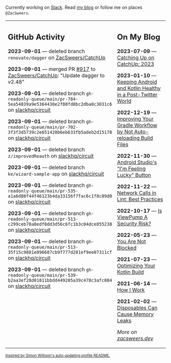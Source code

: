 Currently working on [Slack](https://slack.com/). Read [my blog](https://zacsweers.dev/) or follow me on places `@ZacSweers`.

<table><tr><td valign="top" width="60%">

## GitHub Activity
<!-- githubActivity starts -->
**2023-09-01** — deleted branch `renovate/dagger` on [ZacSweers/CatchUp](https://github.com/ZacSweers/CatchUp)

**2023-09-01** — merged PR [#917](https://github.com/ZacSweers/CatchUp/pull/917) to [ZacSweers/CatchUp](https://github.com/ZacSweers/CatchUp): "Update dagger to v2.48"

**2023-09-01** — deleted branch `gh-readonly-queue/main/pr-784-5ea54039a9e5364430e2f80fd8bc2dba0c3031c6` on [slackhq/circuit](https://github.com/slackhq/circuit)

**2023-09-01** — deleted branch `gh-readonly-queue/main/pr-702-3f3f3d5739c2e651428b6eb633fb5adeb2d15178` on [slackhq/circuit](https://github.com/slackhq/circuit)

**2023-09-01** — deleted branch `z/improvedReauth` on [slackhq/circuit](https://github.com/slackhq/circuit)

**2023-09-01** — deleted branch `ke/wizard-sample-app` on [slackhq/circuit](https://github.com/slackhq/circuit)

**2023-09-01** — deleted branch `gh-readonly-queue/main/pr-535-a1a6d80f44f46123b4da33156f7fac6c1f8c09d0` on [slackhq/circuit](https://github.com/slackhq/circuit)

**2023-09-01** — deleted branch `gh-readonly-queue/main/pr-513-c299ceb70a8edf0dd3d56c6fc1b3c04dce855238` on [slackhq/circuit](https://github.com/slackhq/circuit)

**2023-09-01** — deleted branch `gh-readonly-queue/main/pr-513-35f15c9881e096687cb9f777d281ef9ee07311cf` on [slackhq/circuit](https://github.com/slackhq/circuit)

**2023-09-01** — deleted branch `gh-readonly-queue/main/pr-539-b2aa3ef28d01811bbdd449205a39c478c3afc084` on [slackhq/circuit](https://github.com/slackhq/circuit)
<!-- githubActivity ends -->
</td><td valign="top" width="40%">

## On My Blog
<!-- blog starts -->
**2023-07-09** — [Catching Up on CatchUp: 2023](https://www.zacsweers.dev/catching-up-on-catchup-2023/)

**2023-01-10** — [Keeping Android and Kotlin Healthy in a Post-Twitter World](https://www.zacsweers.dev/keeping-android-healthy/)

**2022-12-19** — [Improving Your Gradle Workflow by Not Auto-reloading Build Files](https://www.zacsweers.dev/improving-your-workflow-by-not-auto-reloading-build-files/)

**2022-11-30** — [Android Studio's "I'm Feeling Lucky" Button](https://www.zacsweers.dev/android-studios-im-feeling-lucky-button/)

**2022-11-22** — [Network Calls in Lint: Best Practices](https://www.zacsweers.dev/network-calls-in-lint-best-practices/)

**2022-10-17** — [Is ViewPump A Security Risk?](https://www.zacsweers.dev/is-viewpump-a-security-risk/)

**2022-05-23** — [You Are Not Blocked](https://www.zacsweers.dev/you-are-not-blocked/)

**2021-07-23** — [Optimizing Your Kotlin Build](https://www.zacsweers.dev/optimizing-your-kotlin-build/)

**2021-06-14** — [How I Work](https://www.zacsweers.dev/how-i-work/)

**2021-02-02** — [Disposables Can Cause Memory Leaks](https://www.zacsweers.dev/disposables-can-cause-memory-leaks/)
<!-- blog ends -->
_More on [zacsweers.dev](https://zacsweers.dev/)_
</td></tr></table>

<sub><a href="https://simonwillison.net/2020/Jul/10/self-updating-profile-readme/">Inspired by Simon Willison's auto-updating profile README.</a></sub>